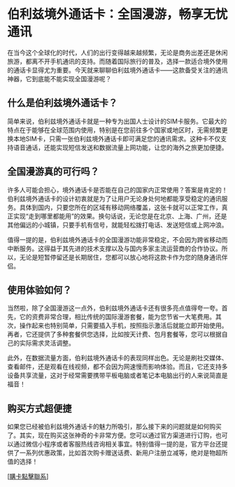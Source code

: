 # 伯利兹境外通话卡：全国漫游，畅享无忧通讯

在当今这个全球化的时代，人们的出行变得越来越频繁，无论是商务出差还是休闲旅游，都离不开手机通讯的支持。而随着国际旅行的普及，选择一款适合境外使用的通话卡显得尤为重要。今天就来聊聊伯利兹境外通话卡——这款备受关注的通讯神器，它到底能不能实现全国漫游呢？

## 什么是伯利兹境外通话卡？

简单来说，伯利兹境外通话卡就是一种专为出国人士设计的SIM卡服务。它最大的特点在于能够在全球范围内使用，特别是在您前往多个国家或地区时，无需频繁更换本地SIM卡，只需一张伯利兹境外通话卡即可满足您的通讯需求。这种卡不仅支持语音通话，还能实现短信发送和数据流量上网功能，让您的海外之旅更加便捷。

## 全国漫游真的可行吗？

许多人可能会担心，境外通话卡是否能在自己的国家内正常使用？答案是肯定的！伯利兹境外通话卡的设计初衷就是为了让用户无论身处何地都能享受稳定的通讯服务。具体到国内，只要您所在的区域有移动网络覆盖，这张卡就可以正常工作，真正实现“走到哪里都能用”的效果。换句话说，无论您是在北京、上海、广州，还是其他偏远的小城镇，只要手机有信号，就能轻松拨打电话、发送短信或上网冲浪。

值得一提的是，伯利兹境外通话卡的全国漫游功能非常稳定，不会因为跨省移动而中断服务。这得益于其先进的技术支撑以及与国内多家主流运营商的合作协议。所以，无论是短暂停留还是长期居住，您都可以放心地将这款卡作为您的随身通讯伴侣。

## 使用体验如何？

当然啦，除了全国漫游这一点外，伯利兹境外通话卡还有很多亮点值得夸一夸。首先，它的资费非常合理，相比传统的国际漫游套餐，能为您节省一大笔费用。其次，操作起来也特别简单，只需要插入手机，按照指示激活后就能立即开始使用。再者，它还提供了多种套餐供您选择，比如按天计费、包月套餐等，您可以根据自己的实际需求灵活调整。

此外，在数据流量方面，伯利兹境外通话卡的表现同样出色。无论是刷社交媒体、查看邮件，还是观看在线视频，都不会因为网速慢而影响体验。而且，它还支持多设备共享流量，这对于经常需要携带平板电脑或者笔记本电脑出行的人来说简直是福音！

## 购买方式超便捷

如果您已经被伯利兹境外通话卡的魅力所吸引，那么接下来的问题就是如何购买了。其实，现在购买这张神奇的卡非常方便。您可以通过官方渠道进行订购，也可以通过微信小程序或者客服热线咨询相关事宜。特别值得一提的是，官方平台还提供了一系列优惠政策，比如首次购卡赠送话费、新用户注册立减等，绝对是物超所值的选择！

[[購卡點擊聯系](https://t.me/s/esim1088)]